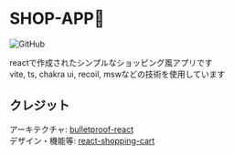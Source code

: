 # SHOP-APP🛒

![GitHub](https://img.shields.io/github/license/takeda0125/shop-app)

reactで作成されたシンプルなショッピング風アプリです  
vite, ts, chakra ui, recoil, mswなどの技術を使用しています

## クレジット

アーキテクチャ: [bulletproof-react](https://github.com/alan2207/bulletproof-react)  
デザイン・機能等: [react-shopping-cart](https://github.com/sivadass/react-shopping-cart)
